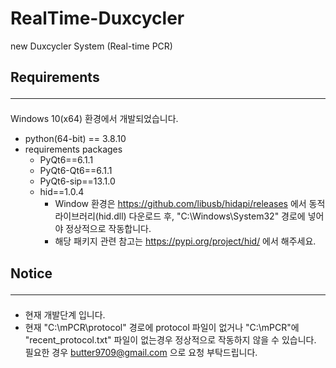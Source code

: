 # RealTime-Duxcycler
new Duxcycler System (Real-time PCR)


## Requirements<hr>
Windows 10(x64) 환경에서 개발되었습니다.
- python(64-bit) == 3.8.10 
- requirements packages
    - PyQt6==6.1.1
    - PyQt6-Qt6==6.1.1
    - PyQt6-sip==13.1.0
    - hid==1.0.4
        - Window 환경은 https://github.com/libusb/hidapi/releases 에서 동적 라이브러리(hid.dll) 다운로드 후, "C:\Windows\System32" 경로에 넣어야 정상적으로 작동합니다.
        - 해당 패키지 관련 참고는 https://pypi.org/project/hid/ 에서 해주세요.

## Notice<hr>
- 현재 개발단계 입니다.
- 현재 "C:\mPCR\protocol" 경로에 protocol 파일이 없거나 "C:\mPCR"에 "recent_protocol.txt" 파일이 없는경우 정상적으로 작동하지 않을 수 있습니다. 필요한 경우 butter9709@gmail.com 으로 요청 부탁드립니다.

